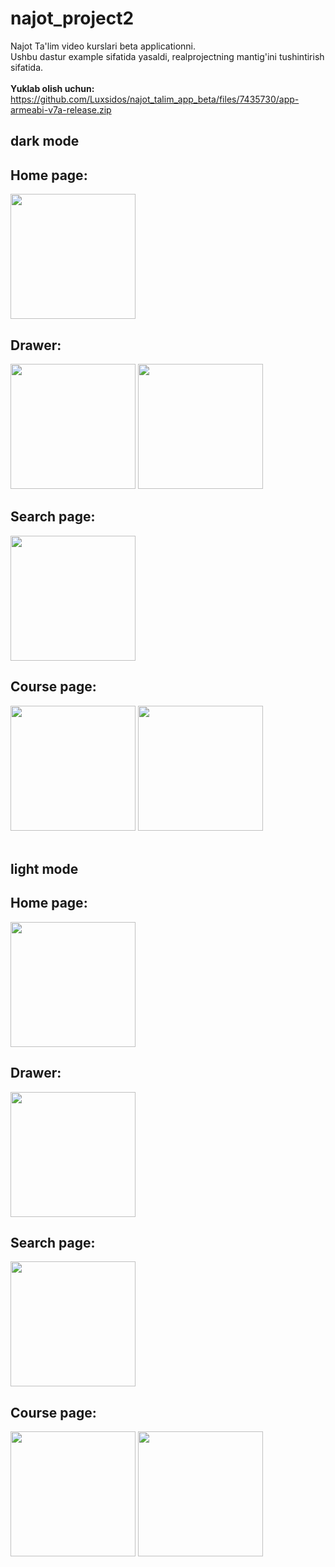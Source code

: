 # najot_project2

Najot Ta'lim video kurslari beta applicationni.<br>
Ushbu dastur example sifatida yasaldi, realprojectning mantig'ini tushintirish sifatida.
<br><br>
**Yuklab olish uchun:**
https://github.com/Luxsidos/najot_talim_app_beta/files/7435730/app-armeabi-v7a-release.zip

## dark mode

<h2> Home page: </h2>
<a href="https://user-images.githubusercontent.com/85457481/139291650-70ba15b3-353d-4661-826e-8ddf11bdc9f9.jpg"><img src="https://user-images.githubusercontent.com/85457481/139291650-70ba15b3-353d-4661-826e-8ddf11bdc9f9.jpg" width="200" border="0"></a>
<br>
<h2> Drawer: </h2>
<a href="https://user-images.githubusercontent.com/85457481/139291664-d34bbb05-846d-496a-85a9-dd642ef96c66.jpg"><img src="https://user-images.githubusercontent.com/85457481/139291664-d34bbb05-846d-496a-85a9-dd642ef96c66.jpg" width="200" border="0"></a>
<a href="https://user-images.githubusercontent.com/85457481/139291498-ce5c4661-9478-4aca-a2e1-4c11829fdcc1.jpg"><img src="https://user-images.githubusercontent.com/85457481/139291498-ce5c4661-9478-4aca-a2e1-4c11829fdcc1.jpg" width="200" border="0"></a>
<br>
<h2> Search page: </h2>
<a href="https://user-images.githubusercontent.com/85457481/139291507-b9b12b9d-020d-4879-a6a1-82b134386448.jpg"><img src="https://user-images.githubusercontent.com/85457481/139291507-b9b12b9d-020d-4879-a6a1-82b134386448.jpg" width="200" border="0"></a>
<br>
<h2> Course page: </h2>
<a href="https://user-images.githubusercontent.com/85457481/139291527-66330007-cec1-4d85-b7aa-0ac998e474a2.jpg"><img src="https://user-images.githubusercontent.com/85457481/139291527-66330007-cec1-4d85-b7aa-0ac998e474a2.jpg" width="200" border="0"></a>
<a href="https://user-images.githubusercontent.com/85457481/139291562-043e7a60-4407-44ce-953f-91ba06f8d84f.jpg"><img src="https://user-images.githubusercontent.com/85457481/139291562-043e7a60-4407-44ce-953f-91ba06f8d84f.jpg" width="200" border="0"></a>
<br>
<br>

## light mode

<h2> Home page: </h2>
<a href="https://user-images.githubusercontent.com/85457481/139293187-4c62707d-7c6d-4f2b-ae90-cfdc7e26a03e.jpg"><img src="https://user-images.githubusercontent.com/85457481/139293187-4c62707d-7c6d-4f2b-ae90-cfdc7e26a03e.jpg" width="200" border="0"></a>
<br>
<h2> Drawer: </h2>
<a href="https://user-images.githubusercontent.com/85457481/139293205-e561f235-1382-40e4-bbde-bb91019bb3dc.jpg"><img src="https://user-images.githubusercontent.com/85457481/139293205-e561f235-1382-40e4-bbde-bb91019bb3dc.jpg" width="200" border="0"></a>
<br>
<h2> Search page: </h2>
<a href="https://user-images.githubusercontent.com/85457481/139293214-2c39fcfe-ad85-4043-8085-4f0a3d9bb995.jpg"><img src="https://user-images.githubusercontent.com/85457481/139293214-2c39fcfe-ad85-4043-8085-4f0a3d9bb995.jpg" width="200" border="0"></a>
<br>
<h2> Course page: </h2>
<a href="https://user-images.githubusercontent.com/85457481/139293223-09b2d8f0-22f4-46d2-88ba-8ec33a5cc20f.jpg"><img src="https://user-images.githubusercontent.com/85457481/139293223-09b2d8f0-22f4-46d2-88ba-8ec33a5cc20f.jpg" width="200" border="0"></a>
<a href="https://user-images.githubusercontent.com/85457481/139293229-15a43760-0528-46c1-9211-2aec291db322.jpg"><img src="https://user-images.githubusercontent.com/85457481/139293229-15a43760-0528-46c1-9211-2aec291db322.jpg" width="200" border="0"></a>
<br>
